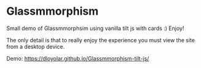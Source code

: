 # Glassmmorphism

Small demo of Glassmmorphsim using vanilla tilt js with cards :) Enjoy!

The only detail is that to really enjoy the experience you must view the site from a desktop device.

Demo: https://dloyolar.github.io/Glassmmorphism-tilt-js/
